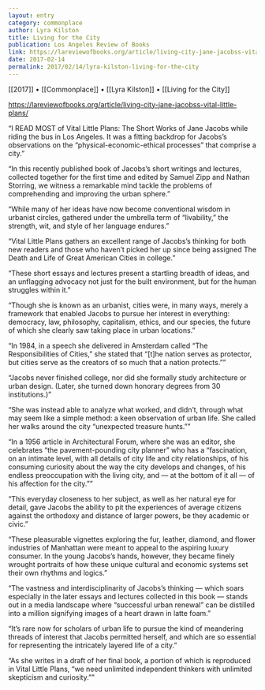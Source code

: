 ```yaml
---
layout: entry
category: commonplace
author: Lyra Kilston
title: Living for the City
publication: Los Angeles Review of Books
link: https://lareviewofbooks.org/article/living-city-jane-jacobss-vital-little-plans/
date: 2017-02-14
permalink: 2017/02/14/lyra-kilston-living-for-the-city
---
```


[[2017]] • [[Commonplace]] • [[Lyra Kilston]] • [[Living for the City]] 

https://lareviewofbooks.org/article/living-city-jane-jacobss-vital-little-plans/

“I READ MOST of Vital Little Plans: The Short Works of Jane Jacobs while riding the bus in Los Angeles. It was a fitting backdrop for Jacobs’s observations on the “physical-economic-ethical processes” that comprise a city.”

“In this recently published book of Jacobs’s short writings and lectures, collected together for the first time and edited by Samuel Zipp and Nathan Storring, we witness a remarkable mind tackle the problems of comprehending and improving the urban sphere.”

“While many of her ideas have now become conventional wisdom in urbanist circles, gathered under the umbrella term of “livability,” the strength, wit, and style of her language endures.”

“Vital Little Plans gathers an excellent range of Jacobs’s thinking for both new readers and those who haven’t picked her up since being assigned The Death and Life of Great American Cities in college.”

“These short essays and lectures present a startling breadth of ideas, and an unflagging advocacy not just for the built environment, but for the human struggles within it.”

“Though she is known as an urbanist, cities were, in many ways, merely a framework that enabled Jacobs to pursue her interest in everything: democracy, law, philosophy, capitalism, ethics, and our species, the future of which she clearly saw taking place in urban locations.”

“In 1984, in a speech she delivered in Amsterdam called “The Responsibilities of Cities,” she stated that “[t]he nation serves as protector, but cities serve as the creators of so much that a nation protects.””

“Jacobs never finished college, nor did she formally study architecture or urban design. (Later, she turned down honorary degrees from 30 institutions.)”

“She was instead able to analyze what worked, and didn’t, through what may seem like a simple method: a keen observation of urban life. She called her walks around the city “unexpected treasure hunts.””

“In a 1956 article in Architectural Forum, where she was an editor, she celebrates “the pavement-pounding city planner” who has a “fascination, on an intimate level, with all details of city life and city relationships, of his consuming curiosity about the way the city develops and changes, of his endless preoccupation with the living city, and — at the bottom of it all — of his affection for the city.””

“This everyday closeness to her subject, as well as her natural eye for detail, gave Jacobs the ability to pit the experiences of average citizens against the orthodoxy and distance of larger powers, be they academic or civic.”

“These pleasurable vignettes exploring the fur, leather, diamond, and flower industries of Manhattan were meant to appeal to the aspiring luxury consumer. In the young Jacobs’s hands, however, they became finely wrought portraits of how these unique cultural and economic systems set their own rhythms and logics.”

“The vastness and interdisciplinarity of Jacobs’s thinking — which soars especially in the later essays and lectures collected in this book — stands out in a media landscape where “successful urban renewal” can be distilled into a million signifying images of a heart drawn in latte foam.”

“It’s rare now for scholars of urban life to pursue the kind of meandering threads of interest that Jacobs permitted herself, and which are so essential for representing the intricately layered life of a city.”

“As she writes in a draft of her final book, a portion of which is reproduced in Vital Little Plans, “we need unlimited independent thinkers with unlimited skepticism and curiosity.””

